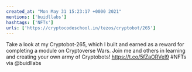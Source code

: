 ```yaml
---
created_at: "Mon May 31 15:23:17 +0000 2021"
mentions: ['buidllabs']
hashtags: ['NFTs']
urls: ['https://cryptocodeschool.in/tezos/cryptobot/265']
---
```


Take a look at my Cryptobot-265, which I built and earned as a reward for completing a module on Cryptoverse Wars. Join me and others in learning and creating your own army of Cryptobots! https://t.co/5fZaORVeI9 #NFTs via @buidllabs